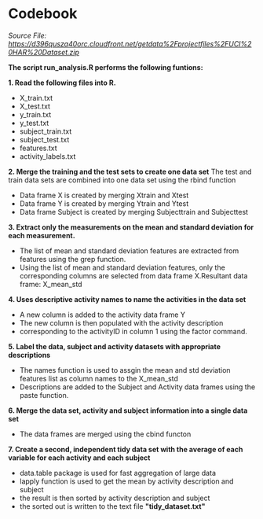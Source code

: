 Codebook
========================================================

*Source File: https://d396qusza40orc.cloudfront.net/getdata%2Fprojectfiles%2FUCI%20HAR%20Dataset.zip*


**The script run_analysis.R performs the following funtions:**

**1. Read the following files into R.**
- X_train.txt
- X_test.txt
- y_train.txt
- y_test.txt
- subject_train.txt
- subject_test.txt
- features.txt
- activity_labels.txt

**2. Merge the training and the test sets to create one data set**
The test and train data sets are combined into one data set using the
rbind function

- Data frame X is created by merging Xtrain and Xtest
- Data frame Y is created by merging Ytrain and Ytest
- Data frame Subject is created by merging Subjecttrain  and Subjecttest

**3. Extract only the measurements on the mean and standard deviation
for each measurement.**
- The list of mean and standard deviation features are extracted from
features using the grep function.
- Using the list of mean and standard deviation features, only the
corresponding columns are selected from data frame X.Resultant data
frame: X_mean_std

**4. Uses descriptive activity names to name the activities in the data set**

- A new column is added to the activity data frame Y
- The new column is then populated with the activity description
- corresponding to the activityID in column 1 using the factor command.

**5. Label the data, subject and activity datasets with appropriate
descriptions**
- The names function is used to assgin the mean and std deviation
features list as column names to the X_mean_std
- Descriptions are added to the Subject and Activity data frames using
the paste function.

**6. Merge the data set, activity and subject information into a
single data set**
- The data frames are merged using the cbind functon

**7. Create a second, independent tidy data set with the average of
each variable for each activity and each subject**
- data.table package is used for fast aggregation of large data
- lapply function is used to get the mean by activity description and subject
- the result is then sorted by activity description and subject
- the sorted out is written to the text file **"tidy_dataset.txt"**